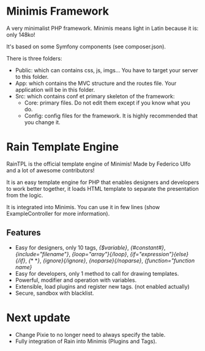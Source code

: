 # Minimis Framework
A very minimalist PHP framework. Minimis means light in Latin because it is: only 148ko!

It's based on some Symfony components (see composer.json).

There is three folders:
 - Public: which can contains css, js, imgs... You have to target your server to this folder.
 - App: which contains the MVC structure and the routes file. Your application will be in this folder.
 - Src: which contains conf et primary skeleton of the framework:
    - Core: primary files. Do not edit them except if you know what you do.
    - Config: config files for the framework. It is highly recommended that you change it.

# Rain Template Engine
RainTPL is the official template engine of Minimis!
Made by Federico Ulfo and a lot of awesome contributors!

It is an easy template engine for PHP that enables designers and developers to work better together, it loads HTML template to separate the presentation from the logic.

It is integrated into Minimis. You can use it in few lines (show ExampleController for more information).

## Features
* Easy for designers, only 10 tags, *{$variable}*, *{#constant#}*, *{include="filename"}*, *{loop="array"}{/loop}*, *{if="expression"}{else}{/if}*, *{*\* \**}*, *{ignore}{/ignore}*, *{noparse}{/noparse}*, *{function="function name}*
* Easy for developers, only 1 method to call for drawing templates.
* Powerful, modifier and operation with variables.
* Extensible, load plugins and register new tags. (not enabled actually)
* Secure, sandbox with blacklist.

# Next update
- Change Pixie to no longer need to always specify the table.
- Fully integration of Rain into Minimis (Plugins and Tags).
